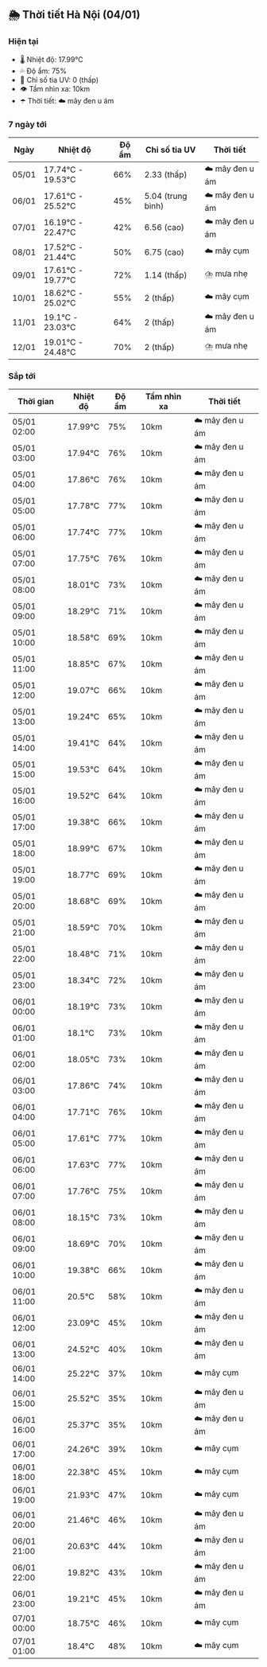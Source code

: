 ## 🌦️ Thời tiết Hà Nội (04/01)

### Hiện tại

- 🌡️ Nhiệt độ: 17.99℃
- 💦 Độ ẩm: 75%
- 🌟 Chỉ số tia UV: 0 (thấp)
- 👁️ Tầm nhìn xa: 10km
- ☂️ Thời tiết: ☁️ mây đen u ám

### 7 ngày tới

| Ngày | Nhiệt độ | Độ ẩm | Chỉ số tia UV | Thời tiết |
| --- | --- | --- | --- | --- |
| 05/01 | 17.74℃ - 19.53℃ | 66% | 2.33 (thấp) | ☁️ mây đen u ám |
| 06/01 | 17.61℃ - 25.52℃ | 45% | 5.04 (trung bình) | ☁️ mây đen u ám |
| 07/01 | 16.19℃ - 22.47℃ | 42% | 6.56 (cao) | ☁️ mây đen u ám |
| 08/01 | 17.52℃ - 21.44℃ | 50% | 6.75 (cao) | ☁️ mây cụm |
| 09/01 | 17.61℃ - 19.77℃ | 72% | 1.14 (thấp) | ⛈️ mưa nhẹ |
| 10/01 | 18.62℃ - 25.02℃ | 55% | 2 (thấp) | ☁️ mây cụm |
| 11/01 | 19.1℃ - 23.03℃ | 64% | 2 (thấp) | ☁️ mây đen u ám |
| 12/01 | 19.01℃ - 24.48℃ | 70% | 2 (thấp) | ⛈️ mưa nhẹ |

### Sắp tới

| Thời gian | Nhiệt độ | Độ ẩm | Tầm nhìn xa | Thời tiết |
| --- | --- | --- | --- | --- |
| 05/01 02:00 | 17.99℃ | 75% | 10km | ☁️ mây đen u ám |
| 05/01 03:00 | 17.94℃ | 76% | 10km | ☁️ mây đen u ám |
| 05/01 04:00 | 17.86℃ | 76% | 10km | ☁️ mây đen u ám |
| 05/01 05:00 | 17.78℃ | 77% | 10km | ☁️ mây đen u ám |
| 05/01 06:00 | 17.74℃ | 77% | 10km | ☁️ mây đen u ám |
| 05/01 07:00 | 17.75℃ | 76% | 10km | ☁️ mây đen u ám |
| 05/01 08:00 | 18.01℃ | 73% | 10km | ☁️ mây đen u ám |
| 05/01 09:00 | 18.29℃ | 71% | 10km | ☁️ mây đen u ám |
| 05/01 10:00 | 18.58℃ | 69% | 10km | ☁️ mây đen u ám |
| 05/01 11:00 | 18.85℃ | 67% | 10km | ☁️ mây đen u ám |
| 05/01 12:00 | 19.07℃ | 66% | 10km | ☁️ mây đen u ám |
| 05/01 13:00 | 19.24℃ | 65% | 10km | ☁️ mây đen u ám |
| 05/01 14:00 | 19.41℃ | 64% | 10km | ☁️ mây đen u ám |
| 05/01 15:00 | 19.53℃ | 64% | 10km | ☁️ mây đen u ám |
| 05/01 16:00 | 19.52℃ | 64% | 10km | ☁️ mây đen u ám |
| 05/01 17:00 | 19.38℃ | 66% | 10km | ☁️ mây đen u ám |
| 05/01 18:00 | 18.99℃ | 67% | 10km | ☁️ mây đen u ám |
| 05/01 19:00 | 18.77℃ | 69% | 10km | ☁️ mây đen u ám |
| 05/01 20:00 | 18.68℃ | 69% | 10km | ☁️ mây đen u ám |
| 05/01 21:00 | 18.59℃ | 70% | 10km | ☁️ mây đen u ám |
| 05/01 22:00 | 18.48℃ | 71% | 10km | ☁️ mây đen u ám |
| 05/01 23:00 | 18.34℃ | 72% | 10km | ☁️ mây đen u ám |
| 06/01 00:00 | 18.19℃ | 73% | 10km | ☁️ mây đen u ám |
| 06/01 01:00 | 18.1℃ | 73% | 10km | ☁️ mây đen u ám |
| 06/01 02:00 | 18.05℃ | 73% | 10km | ☁️ mây đen u ám |
| 06/01 03:00 | 17.86℃ | 74% | 10km | ☁️ mây đen u ám |
| 06/01 04:00 | 17.71℃ | 76% | 10km | ☁️ mây đen u ám |
| 06/01 05:00 | 17.61℃ | 77% | 10km | ☁️ mây đen u ám |
| 06/01 06:00 | 17.63℃ | 77% | 10km | ☁️ mây đen u ám |
| 06/01 07:00 | 17.76℃ | 75% | 10km | ☁️ mây đen u ám |
| 06/01 08:00 | 18.15℃ | 73% | 10km | ☁️ mây đen u ám |
| 06/01 09:00 | 18.69℃ | 70% | 10km | ☁️ mây đen u ám |
| 06/01 10:00 | 19.38℃ | 66% | 10km | ☁️ mây đen u ám |
| 06/01 11:00 | 20.5℃ | 58% | 10km | ☁️ mây đen u ám |
| 06/01 12:00 | 23.09℃ | 45% | 10km | ☁️ mây đen u ám |
| 06/01 13:00 | 24.52℃ | 40% | 10km | ☁️ mây đen u ám |
| 06/01 14:00 | 25.22℃ | 37% | 10km | ☁️ mây cụm |
| 06/01 15:00 | 25.52℃ | 35% | 10km | ☁️ mây đen u ám |
| 06/01 16:00 | 25.37℃ | 35% | 10km | ☁️ mây đen u ám |
| 06/01 17:00 | 24.26℃ | 39% | 10km | ☁️ mây cụm |
| 06/01 18:00 | 22.38℃ | 45% | 10km | ☁️ mây cụm |
| 06/01 19:00 | 21.93℃ | 47% | 10km | ☁️ mây cụm |
| 06/01 20:00 | 21.46℃ | 46% | 10km | ☁️ mây đen u ám |
| 06/01 21:00 | 20.63℃ | 44% | 10km | ☁️ mây đen u ám |
| 06/01 22:00 | 19.82℃ | 43% | 10km | ☁️ mây đen u ám |
| 06/01 23:00 | 19.21℃ | 45% | 10km | ☁️ mây đen u ám |
| 07/01 00:00 | 18.75℃ | 46% | 10km | ☁️ mây cụm |
| 07/01 01:00 | 18.4℃ | 48% | 10km | ☁️ mây cụm |
